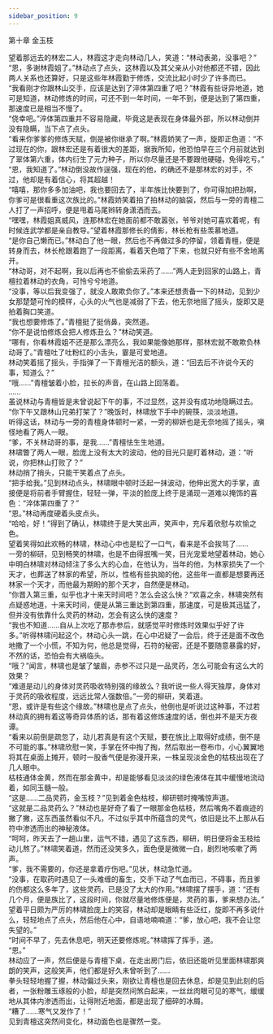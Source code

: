```yaml
---
sidebar_position: 9
---
```

 第十章 金玉枝


望着那远去的林宏二人，林霞这才走向林动几人，笑道：“林动表弟，没事吧？”  
“恩，多谢林霞姐了。”林动点了点头，这林霞以及其父亲从小对他都还不错，因此两人关系也还算好，只是这些年林霞勤于修炼，交流比起小时少了许多而已。  
“我看刚才你跟林山交手，应该是达到了淬体第四重了吧？”林霞有些讶异地道，她可是知道，林动修炼的时间，可还不到一年时间，一年不到，便是达到了第四重，那速度已是相当不慢了。  
“侥幸吧。”淬体第四重并不容易隐藏，毕竟这是表现在身体最外部，所以林动倒并没有隐瞒，当下点了点头。  
“看来你爹爹的修炼天赋，倒是被你继承了啊。”林霞娇笑了一声，旋即正色道：“不过现在的你，跟林宏还是有着很大的差距，据我所知，他恐怕早在三个月前就达到了翠体第六重，体内衍生了元力种子，所以你尽量还是不要跟他硬碰，免得吃亏。”  
“恩，我知道了。”林动倒没故作逞强，现在的他，的确还不是那林宏的对手，不过，他却是有着信心，将其超越！  
“嘻嘻，那你多多加油吧，我也要回去了，半年族比快要到了，你可得加把劲啊，你爹可是很看重这次族比的。”林霞娇笑着拍了拍林动的脑袋，然后与一旁的青檀二人打了一声招呼，便是甩着马尾辫转身潇洒而去。  
“嘿嘿，林霞姐真威风，连那林宏在她面前都不敢嚣张，爷爷对她可喜欢着呢，有时候连武学都是亲自教导。”望着林霞那修长的倩影，林长枪有些羡慕地道。  
“是你自己懒而已。”林动白了他一眼，然后也不再做过多的停留，领着青檀，便是转身而去，林长枪跟着跑了一段距离，看着天色暗了下来，也就只好有些不舍地离开。  
“林动哥，对不起啊，我以后再也不偷偷去采药了……”两人走到回家的山路上，青檀拉着林动的衣角，可怜兮兮地道。  
“没事，等以后我变强了，就没人敢欺负你了。”本来还想责备一下的林动，见到少女那楚楚可怜的模样，心头的火气也是减弱了下去，他无奈地摇了摇头，旋即又是拍着胸口笑道。  
“我也想要修炼了。”青檀挺了挺俏鼻，突然道。  
“你不是说怕修炼会把人修炼丑么？”林动笑道。  
“哪有，你看林霞姐不还是那么漂亮么，我如果能像她那样，那林宏就不敢欺负林动哥了。”青檀吐了吐粉红的小舌头，霎是可爱地道。  
林动笑着摇了摇头，手指弹了一下青檀光洁的额头，道：“回去后不许说今天的事，知道么？”  
“哦……”青檀皱着小脸，拉长的声音，在山路上回荡着。  
……  
虽说林动与青檀皆是未曾说起下午的事，不过显然，这并没有成功地隐瞒过去。  
“你下午又跟林山兄弟打架了？”晚饭时，林啸放下手中的碗筷，淡淡地道。  
听得这话，林动与一旁的青檀身体顿时一紧，一旁的柳妍也是无奈地摇了摇头，嗔怪地看了两人一眼。  
“爹，不关林动哥的事，是我……”青檀怯生生地道。  
林啸瞥了两人一眼，脸庞上没有太大的波动，他的目光只是盯着林动，道：“听说，你把林山打败了？”  
林动捎了捎头，只能干笑着点了点头。  
“把手给我。”见到林动点头，林啸眼中顿时泛起一抹波动，他伸出宽大的手掌，直接便是将前者手臂握住，轻轻一弹，平淡的脸庞上终于是涌现一道难以掩饰的喜色：“淬体第四重了？”  
“恩。”林动再度硬着头皮点头。  
“哈哈，好！”得到了确认，林啸终于是大笑出声，笑声中，充斥着欣慰与欢愉之色。  
望着笑得如此欢畅的林啸，林动心中也是松了一口气，看来是不会挨骂了……  
一旁的柳研，见到畅笑的林啸，也是不由得抿嘴一笑，目光宠爱地望着林动，她心中明白林啸对林动倾注了多么大的心血，在他认为，当年的他，为林家损失了一个天才，也葬送了林家的希望，所以，性格有些执拗的他，这些年一直都是想要再还林家一个天才，而他最为期盼的那个天才，自然便是林动。  
“你晋入第三重，似乎也才十来天时间吧？怎么会这么快？”欢喜之余，林啸突然有点疑惑地道，十来天时间，便是从第三重达到第四重，那速度，可是极其迅猛了，但并没有依靠什么灵药的林动，怎会有这么快的速度？  
“我也不知道……自从上次吃了那赤参后，就感觉平时修炼时效果似乎好了许多。”听得林啸问起这个，林动心头一跳，在心中迟疑了一会后，终于还是面不改色地撒了一个小慌，不知为何，他总是觉得，石符的秘密，还是不要随意暴露的好，不然的话，恐怕会有大祸临头。  
“哦？”闻言，林啸也是皱了皱眉，赤参不过只是一品灵药，怎么可能会有这么大的效果？  
“难道是动儿的身体对灵药吸收特别强的缘故么？我听说一些人得天独厚，身体对于灵药的吸收程度，远远比常人强数倍。”一旁的柳研，笑着道。  
“恩，或许是有些这个缘故。”林啸也是点了点头，他倒也是听说过这种事，不过若林动真的拥有着这等奇异体质的话，那有着这修炼速度的话，倒也并不是天方夜谭。  
“看来以前倒是疏忽了，动儿若真是有这个天赋，要在族比上取得好成绩，倒不是不可能的事。”林啸欣慰一笑，手掌在怀中掏了掏，然后取出一卷布巾，小心翼翼地将其在桌面上摊开，顿时一股香气便是弥漫开来，一株呈现淡金色的枯枝出现在了几人眼中。  
枯枝通体金黄，然而在那金黄中，却是能够看见淡淡的绿色液体在其中缓慢地流动着，如同玉髓一般。  
“这是……二品灵药，金玉枝？”见到着金色枯枝，柳研顿时掩嘴惊声道。  
“这就是二品灵药么？”林动也是好奇了看了一眼那金色枯枝，然后嘴角不着痕迹的撇了撇，这东西虽然看似不凡，不过似乎其中所蕴含的灵气，依旧是比不上那从石符中渗透而出的神秘液体。  
“呵呵，昨天去了一趟山里，运气不错，遇见了这东西，柳研，明日便将金玉枝给动儿熬了。”林啸笑着道，然而还没笑多久，面色便是微微一白，剧烈地咳嗽了两声。  
“爹，我不需要的，你还是拿着疗伤吧。”见状，林动急忙道。  
“没事，在取药时遇见了一头难缠的畜生，交手下动了气血而已，不碍事，而且爹的伤都这么多年了，这些灵药，已是没了太大的作用。”林啸摆了摆手，道：“还有几个月，便是族比了，这段时间，你就尽量地修炼便是，灵药的事，爹来想办法。”  
望着平日颇为严厉的林啸脸庞上的笑容，林动却是眼睛有些泛红，旋即不再多说什么，轻轻地点了点头，然后他在心中，自语地喃喃道：“爹，放心吧，我不会让您失望的。”  
“时间不早了，先去休息吧，明天还要修炼呢。”林啸挥了挥手，道。  
“恩。”  
林动应了一声，然后便是与青檀下桌，在走出房门后，依旧还能听见里面林啸那爽朗的笑声，这般笑声，他们都是好久未曾听到了……  
拳头轻轻地握了握，林动偏过头来，刚欲让青檀也是回去休息，却是见到此刻的后者，一张粉雕玉琢般的小脸，却是突然间煞白起来，一丝丝肉眼可见的寒气，缓缓地从其体内渗透而出，让得附近地面，都是出现了细碎的冰屑。  
“糟了……寒气又发作了！”  
见到青檀这突然间变化，林动面色也是骤然一变。  
  
  
